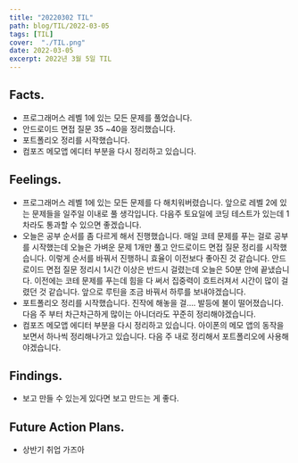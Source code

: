 ```yaml
---
title: "20220302 TIL"
path: blog/TIL/2022-03-05
tags: [TIL]
cover:  "./TIL.png"
date: 2022-03-05
excerpt: 2022년 3월 5일 TIL
---
```


## Facts.

- 프로그래머스 레벨 1에 있는 모든 문제를 풀었습니다.
- 안드로이드 면접 질문 35 ~40을 정리했습니다.
- 포트폴리오 정리를 시작했습니다.
- 컴포즈 메모앱 에디터 부분을 다시 정리하고 있습니다.

## Feelings.

- 프로그래머스 레벨 1에 있는 모든 문제를 다 해치워버렸습니다. 앞으로 레벨 2에 있는 문제들을 일주일 이내로 풀 생각입니다. 다음주 토요일에 코딩 테스트가 있는데 1차라도 통과할 수 있으면 좋겠습니다.
- 오늘은 공부 순서를 좀 다르게 해서 진행했습니다. 매일 코테 문제를 푸는 걸로 공부를 시작했는데 오늘은 가벼운 문제 1개만 풀고 안드로이드 면접 질문 정리를 시작했습니다. 이렇게 순서를 바꿔서 진행하니 효율이 이전보다 좋아진 것 같습니다. 안드로이드 면접 질문 정리시 1시간 이상은 반드시 걸렸는데 오늘은 50분 안에 끝냈습니다. 이전에는 코테 문제를 푸는데 힘을 다 써서 집중력이 흐트러져서 시간이 많이 걸렸던 것 같습니다. 앞으로 루틴을 조금 바꿔서 하루를 보내야겠습니다.
- 포트폴리오 정리를 시작했습니다. 진작에 해놓을 걸.... 발등에 불이 떨어졌습니다. 다음 주 부터 차근차근하게 많이는 아니더라도 꾸준히 정리해야겠습니다.
- 컴포즈 메모앱 에디터 부분을 다시 정리하고 있습니다. 아이폰의 메모 앱의 동작을 보면서 하나씩 정리해나가고 있습니다. 다음 주 내로 정리해서 포트폴리오에 사용해야겠습니다.

## Findings.

- 보고 만들 수 있는게 있다면 보고 만드는 게 좋다.

## Future Action Plans.

- 상반기 취업 가즈아